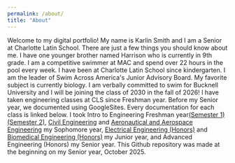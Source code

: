 ```yaml
---
permalink: /about/
title: "About"
---
```


Welcome to my digital portfolio! My name is Karlin Smith and I am a Senior at Charlotte Latin School. There are just a few things you should know about me. I have one younger brother named Harrison who is currently in 9th grade. I am a competitive swimmer at MAC and spend over 22 hours in the pool every week. I have been at Charlotte Latin School since kindergarten. I am the leader of Swim Across America's Junior Advisory Board. My favorite subject is currently biology. I am verbally committed to swim for Bucknell University and I will be joining the class of 2030 in the fall of 2026! I have taken engineering classes at CLS since Freshman year. Before my Senior year, we documented using GoogleSites. Every documentation for each class is linked below. I took Intro to Engineering Freshman year[(Semester 1)](https://sites.google.com/charlottelatin.org/karlinsmithdigitalportfolio/home/edm1) [(Semester 2)](https://sites.google.com/charlottelatin.org/karlinsmithdigitalportfolio/home/edm2), [Civil Engineering](https://sites.google.com/charlottelatin.org/karlinsmithdigitalportfolio/home/civil-engineering) and [Aeronautical and Aerospace Engineering](https://sites.google.com/charlottelatin.org/karlinsmithdigitalportfolio/home/aeronautical-and-aerospace) my Sophomore year, [Electrical Engineering (Honors)](https://sites.google.com/charlottelatin.org/karlinsmithdigitalportfolio/home/electrical-engineering) and [Biomedical Engineering (Honors)](https://sites.google.com/charlottelatin.org/karlinsmithdigitalportfolio/home/biomedical-engineering) my Junior year, and Advanced Engineering (Honors) my Senior year. This Github repository was made at the beginning on my Senior year, October 2025.  
